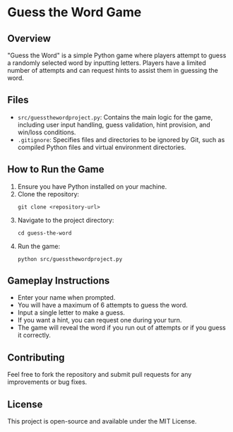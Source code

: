 # Guess the Word Game

## Overview
"Guess the Word" is a simple Python game where players attempt to guess a randomly selected word by inputting letters. Players have a limited number of attempts and can request hints to assist them in guessing the word.

## Files
- `src/guessthewordproject.py`: Contains the main logic for the game, including user input handling, guess validation, hint provision, and win/loss conditions.
- `.gitignore`: Specifies files and directories to be ignored by Git, such as compiled Python files and virtual environment directories.

## How to Run the Game
1. Ensure you have Python installed on your machine.
2. Clone the repository:
   ```
   git clone <repository-url>
   ```
3. Navigate to the project directory:
   ```
   cd guess-the-word
   ```
4. Run the game:
   ```
   python src/guessthewordproject.py
   ```

## Gameplay Instructions
- Enter your name when prompted.
- You will have a maximum of 6 attempts to guess the word.
- Input a single letter to make a guess.
- If you want a hint, you can request one during your turn.
- The game will reveal the word if you run out of attempts or if you guess it correctly.

## Contributing
Feel free to fork the repository and submit pull requests for any improvements or bug fixes.

## License
This project is open-source and available under the MIT License.